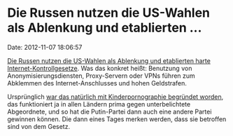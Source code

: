 Die Russen nutzen die US-Wahlen als Ablenkung und etablierten \...
==================================================================

Date: 2012-11-07 18:06:57

[Die Russen nutzen die US-Wahlen als Ablenkung und etablierten harte
Internet-Kontrollgesetze](https://netzpolitik.org/2012/internet-zensur-in-russland-auch-anonymisierungsdienste-proxy-server-und-vpns-werden-verboten/).
Was das konkret heißt: Benutzung von Anonymisierungsdiensten,
Proxy-Servern oder VPNs führen zum Abklemmen des Internet-Anschlusses
und hohen Geldstrafen.

Ursprünglich [war das natürlich mit Kinderpornographie begründet
worden](https://netzpolitik.org/2012/internet-zensur-in-russland-es-ist-alles-eingetreten-wovor-wir-immer-gewarnt-haben-sogar-noch-schlimmer/),
das funktioniert ja in allen Ländern prima gegen unterbelichtete
Abgeordnete, und so hat die Putin-Partei dann auch eine andere Partei
gewinnen können. Die dann eines Tages merken werden, dass sie betroffen
sind von dem Gesetz.
